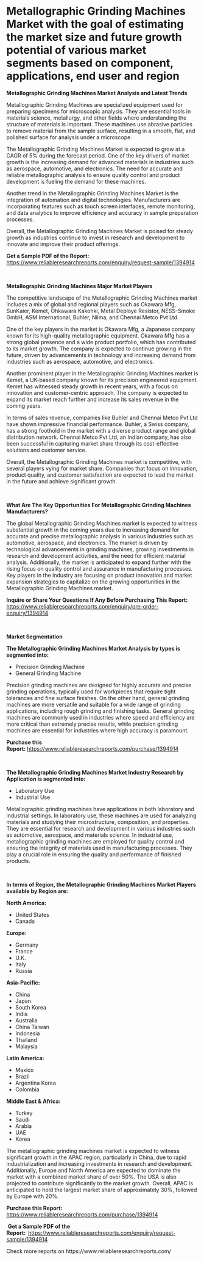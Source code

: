 <p><h1>Metallographic Grinding Machines Market with the goal of estimating the market size and future growth potential of various market segments based on component, applications, end user and region</h1></p><p><strong>Metallographic Grinding Machines Market Analysis and Latest Trends</strong></p>
<p><p>Metallographic Grinding Machines are specialized equipment used for preparing specimens for microscopic analysis. They are essential tools in materials science, metallurgy, and other fields where understanding the structure of materials is important. These machines use abrasive particles to remove material from the sample surface, resulting in a smooth, flat, and polished surface for analysis under a microscope.</p><p>The Metallographic Grinding Machines Market is expected to grow at a CAGR of 5% during the forecast period. One of the key drivers of market growth is the increasing demand for advanced materials in industries such as aerospace, automotive, and electronics. The need for accurate and reliable metallographic analysis to ensure quality control and product development is fueling the demand for these machines.</p><p>Another trend in the Metallographic Grinding Machines Market is the integration of automation and digital technologies. Manufacturers are incorporating features such as touch screen interfaces, remote monitoring, and data analytics to improve efficiency and accuracy in sample preparation processes.</p><p>Overall, the Metallographic Grinding Machines Market is poised for steady growth as industries continue to invest in research and development to innovate and improve their product offerings.</p></p>
<p><strong>Get a Sample PDF of the Report:&nbsp;</strong> <a href="https://www.reliableresearchreports.com/enquiry/request-sample/1394914">https://www.reliableresearchreports.com/enquiry/request-sample/1394914</a></p>
<p>&nbsp;</p>
<p><strong>Metallographic Grinding Machines Major Market Players</strong></p>
<p><p>The competitive landscape of the Metallographic Grinding Machines market includes a mix of global and regional players such as Okawara Mfg, SunKaier, Kemet, Ohkawara Kakohki, Metal Deploye Resistor, NESS-Smoke GmbH, ASM International, Buhler, Nilma, and Chennai Metco Pvt Ltd.</p><p>One of the key players in the market is Okawara Mfg, a Japanese company known for its high-quality metallographic equipment. Okawara Mfg has a strong global presence and a wide product portfolio, which has contributed to its market growth. The company is expected to continue growing in the future, driven by advancements in technology and increasing demand from industries such as aerospace, automotive, and electronics.</p><p>Another prominent player in the Metallographic Grinding Machines market is Kemet, a UK-based company known for its precision engineered equipment. Kemet has witnessed steady growth in recent years, with a focus on innovation and customer-centric approach. The company is expected to expand its market reach further and increase its sales revenue in the coming years.</p><p>In terms of sales revenue, companies like Buhler and Chennai Metco Pvt Ltd have shown impressive financial performance. Buhler, a Swiss company, has a strong foothold in the market with a diverse product range and global distribution network. Chennai Metco Pvt Ltd, an Indian company, has also been successful in capturing market share through its cost-effective solutions and customer service.</p><p>Overall, the Metallographic Grinding Machines market is competitive, with several players vying for market share. Companies that focus on innovation, product quality, and customer satisfaction are expected to lead the market in the future and achieve significant growth.</p></p>
<p>&nbsp;</p>
<p><strong>What Are The Key Opportunities For Metallographic Grinding Machines Manufacturers?</strong></p>
<p><p>The global Metallographic Grinding Machines market is expected to witness substantial growth in the coming years due to increasing demand for accurate and precise metallographic analysis in various industries such as automotive, aerospace, and electronics. The market is driven by technological advancements in grinding machines, growing investments in research and development activities, and the need for efficient material analysis. Additionally, the market is anticipated to expand further with the rising focus on quality control and assurance in manufacturing processes. Key players in the industry are focusing on product innovation and market expansion strategies to capitalize on the growing opportunities in the Metallographic Grinding Machines market.</p></p>
<p><strong>Inquire or Share Your Questions If Any Before Purchasing This Report:</strong> <a href="https://www.reliableresearchreports.com/enquiry/pre-order-enquiry/1394914">https://www.reliableresearchreports.com/enquiry/pre-order-enquiry/1394914</a></p>
<p>&nbsp;</p>
<p><strong>Market Segmentation</strong></p>
<p><strong>The Metallographic Grinding Machines Market Analysis by types is segmented into:</strong></p>
<p><ul><li>Precision Grinding Machine</li><li>General Grinding Machine</li></ul></p>
<p><p>Precision grinding machines are designed for highly accurate and precise grinding operations, typically used for workpieces that require tight tolerances and fine surface finishes. On the other hand, general grinding machines are more versatile and suitable for a wide range of grinding applications, including rough grinding and finishing tasks. General grinding machines are commonly used in industries where speed and efficiency are more critical than extremely precise results, while precision grinding machines are essential for industries where high accuracy is paramount.</p></p>
<p><strong>Purchase this Report:&nbsp;</strong><a href="https://www.reliableresearchreports.com/purchase/1394914">https://www.reliableresearchreports.com/purchase/1394914</a></p>
<p>&nbsp;</p>
<p><strong>The Metallographic Grinding Machines Market Industry Research by Application is segmented into:</strong></p>
<p><ul><li>Laboratory Use</li><li>Industrial Use</li></ul></p>
<p><p>Metallographic grinding machines have applications in both laboratory and industrial settings. In laboratory use, these machines are used for analyzing materials and studying their microstructure, composition, and properties. They are essential for research and development in various industries such as automotive, aerospace, and materials science. In industrial use, metallographic grinding machines are employed for quality control and ensuring the integrity of materials used in manufacturing processes. They play a crucial role in ensuring the quality and performance of finished products.</p></p>
<p>&nbsp;</p>
<p><strong>In terms of Region, the Metallographic Grinding Machines Market Players available by Region are:</strong></p>
<p>
    <p> <strong> North America: </strong>
        <ul>
            <li>United States</li>
            <li>Canada</li>
        </ul>
        </p> 
    <p> <strong> Europe: </strong>
        <ul>
            <li>Germany</li>
            <li>France</li>
            <li>U.K.</li>
            <li>Italy</li>
            <li>Russia</li>
        </ul>
        </p> 
    <p> <strong> Asia-Pacific: </strong>
        <ul>
            <li>China</li>
            <li>Japan</li>
            <li>South Korea</li>
            <li>India</li>
            <li>Australia</li>
            <li>China Taiwan</li>
            <li>Indonesia</li>
            <li>Thailand</li>
            <li>Malaysia</li>
        </ul>
        </p> 
    <p> <strong> Latin America: </strong>
        <ul>
            <li>Mexico</li>
            <li>Brazil</li>
            <li>Argentina Korea</li>
            <li>Colombia</li>
        </ul>
        </p> 
    <p> <strong> Middle East & Africa: </strong>
        <ul>
            <li>Turkey</li>
            <li>Saudi</li>
            <li>Arabia</li>
            <li>UAE</li>
            <li>Korea</li>
        </ul>
    </p>
    </p>
<p><p>The metallographic grinding machines market is expected to witness significant growth in the APAC region, particularly in China, due to rapid industrialization and increasing investments in research and development. Additionally, Europe and North America are expected to dominate the market with a combined market share of over 50%. The USA is also projected to contribute significantly to the market growth. Overall, APAC is anticipated to hold the largest market share of approximately 30%, followed by Europe with 20%.</p></p>
<p><strong>Purchase this Report: </strong><a href="https://www.reliableresearchreports.com/purchase/1394914">https://www.reliableresearchreports.com/purchase/1394914</a></p>
<p>&nbsp;<strong>Get a Sample PDF of the Report:&nbsp;&nbsp;</strong><a href="https://www.reliableresearchreports.com/enquiry/request-sample/1394914">https://www.reliableresearchreports.com/enquiry/request-sample/1394914</a></p>
<p><strong></strong></p>
<p>Check more reports on https://www.reliableresearchreports.com/</p>